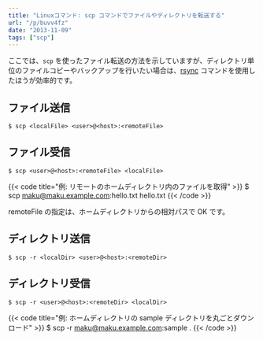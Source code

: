 ```yaml
---
title: "Linuxコマンド: scp コマンドでファイルやディレクトリを転送する"
url: "/p/buvv4fz"
date: "2013-11-09"
tags: ["scp"]
---
```


ここでは、`scp` を使ったファイル転送の方法を示していますが、ディレクトリ単位のファイルコピーやバックアップを行いたい場合は、[rsync](/p/c3s7wyx) コマンドを使用したほうが効率的です。


ファイル送信
----

```
$ scp <localFile> <user>@<host>:<remoteFile>
```

ファイル受信
----

```
$ scp <user>@<host>:<remoteFile> <localFile>
```

{{< code title="例: リモートのホームディレクトリ内のファイルを取得" >}}
$ scp maku@maku.example.com:hello.txt hello.txt
{{< /code >}}

remoteFile の指定は、ホームディレクトリからの相対パスで OK です。


ディレクトリ送信
----

```
$ scp -r <localDir> <user>@<host>:<remoteDir>
```

ディレクトリ受信
----

```
$ scp -r <user>@<host>:<remoteDir> <localDir>
```

{{< code title="例: ホームディレクトリの sample ディレクトリを丸ごとダウンロード" >}}
$ scp -r maku@maku.example.com:sample .
{{< /code >}}

